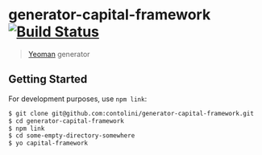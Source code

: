 # generator-capital-framework [![Build Status](https://secure.travis-ci.org/cfpb/generator-capital-framework.png?branch=master)](https://travis-ci.org/cfpb/generator-capital-framework)

> [Yeoman](http://yeoman.io) generator

## Getting Started

For development purposes, use `npm link`:

```bash
$ git clone git@github.com:contolini/generator-capital-framework.git
$ cd generator-capital-framework
$ npm link
$ cd some-empty-directory-somewhere
$ yo capital-framework
```